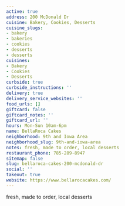 ```yaml
---
active: true
address: 200 McDonald Dr
cuisine: Bakery, Cookies, Desserts
cuisine_slugs:
- bakery
- bakeries
- cookies
- desserts
- desserts
cuisines:
- Bakery
- Cookies
- Desserts
curbside: true
curbside_instructions: ''
delivery: true
delivery_service_websites: ''
food_urls: []
giftcard: false
giftcard_notes: ''
giftcard_url: ''
hours: Mon-Sun 10am-6pm
name: BellaRoca Cakes
neighborhood: 9th and Iowa Area
neighborhood_slug: 9th-and-iowa-area
notes: fresh, made to order, local desserts
restaurant_phone: 785-289-8947
sitemap: false
slug: bellaroca-cakes-200-mcdonald-dr
social: ''
takeout: true
website: https://www.bellarocacakes.com/
---
```


fresh, made to order, local desserts